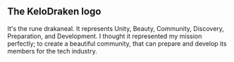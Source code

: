 ## The KeloDraken logo

It's the rune drakaneal. It represents Unity, Beauty, Community, Discovery, Preparation, and Development. I thought it represented my mission perfectly; to create a beautiful community, that can prepare and develop its members for the tech industry.